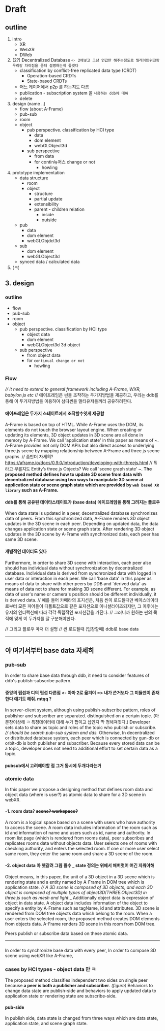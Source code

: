 # Draft

## outline

1. intro
    + XR
    + WebXR
    + DWeb
2. (2?) Decentralized Database `<- 2에넣고 그냥 언급만 해주는정도로 릴레이트워크랑 우리랑 차이점을 좀더 설명하는게 좋겟다`
    + classification by conflict-free replicated data type (CRDT)
        - Operation-based CRDTs
        - State-based CRDTs
    + 어느 레이어에서 p2p 를 하는지도 다름
    + publication - subscription system 을 `사용하는 ddb에 대해`
    + delete
3. design (name ..)
    + flow (about A-Frame)
    + pub-sub
    + room
    + object
        - pub perspective. classification by HCI type
            + data
            + dom element
            + webGLObject3d
        - sub perspective
            + from data
            + for contin뉴어스 change or not
                - howling
4. prototype implementation
    + data structure
        - room
        - object
            + structure
            + partial update
            + extensibility
            + parent - children relation
                - inside
                - outside
    + pub
        - data
        - dom element
        - webGLObjdct3d
    + sub
        - dom element
        - webGLObject3d
    + synced data / calculated data
5. (ㅋ)

## 3. design
### outline
+ flow
+ pub-sub
+ room
+ object
   - pub perspective. classification by HCI type
       + object data
       + dom element
       + ~~webGLObject3d~~ 3d object 
   - sub perspective
       + from object data
       + for `continual change or not`
           - howling
### Flow 
_// it need to extend to general framework including A-Frame, WXR, babylon.js etc_
// 에이프레임은 씬을 조작하는 두가지방법을 제공하고, 우리는 ddb를 통해 이 두가지방법을 이용하여 삼디씬을 멀티유저들끼리 공유하려한다. 
#### 에이프레임은 두가지 스테이트에서 조작할수잇게 제공함
A-Frame is based on top of HTML. 
While A-Frame uses the DOM, its elements do not touch the browser layout engine.
When creating or updating its elements, 3D object updates in 3D scene are all done in memory by A-Frame.
We call 'application state' in this paper as means of ~.
A-Frame provides not only DOM APIs but also direct access to underlying three.js scene by mapping relationship between A-Frame and three.js scene graphs.
// 좀만더 자세히? https://aframe.io/docs/0.9.0/introduction/developing-with-threejs.html
// 뭐라고 부를지도 Entity’s three.js Objects? 
We call 'scene graph state' ~.
**The proposed method defines how to update 3D scene from data with decentralized database using two ways to manipulate 3D scene at application state or scene graph state which are provided by `web based XR library` such as A-Frame.**

#### ddb를 통해 공유된 데이타스테이트가 (base data) 에이프레임을 통해 그려지는 플로우 
When data state is updated in a peer, decentralized database synchronizes data of peers.
From this synchronized data, A-Frame renders 3D object updates in the 3D scene in each peer.
Depending on updated data, the data changes application state or scene graph state.
After rendering 3D object updates in the 3D scene by A-Frame with synchronized data, each peer has same 3D scene.

#### 개별적인 데이터도 있다

Furthermore, in order to share 3D scene with interaction, each peer also should has individual data without synchronization by decentralized database.
Individual data is derived from synchronized data with logged in user data or interaction in each peer.
We call 'base data' in this paper as means of data to share with other peers by DDB and 'derived data' as means of data not to share for making 3D scene different.
For example, as data of user's name or camera's position should be different individually, it is derived data.
// 예를 들어 카메라의 포지션은, 처음 씬이 로드될때만 베이스데이타로부터 모든 피어들이 디폴트값으로 같은 포지션으로 이니셜라이즈되지만, 그 이후에는 유저의 인터랙션에 따라 각각 독립적인 포지션값을 가진다.
// 그러니까 원하는 씬의 목적에 맞게 이 두가지를 잘 구분해야한다. 

// 그리고 플로우 마저 더 설명
// 씬 로드될때 (입장할때) ddb로 base data

---
## 아 여기서부터 base data 자세히

### pub-sub
In order to share base data through ddb, it need to consider features of ddb's publish-subscribe pattern.

#### 중앙의 펍섭과 디의 펍섭 다른점 <- 아마 2로 옮겨야 => 내가 쓴거보다 그 미들맨이 존재한다 얘기도 해줘. mtqq ?
In server-client system, although using publish-subscribe pattern, roles of publisher and subscriber are separated. distinguished on a certain topic. (아 문장이상해 ㅋ 특정데이터에 대해 누가 펍이고 섭인지 딱 정해져잇다.)
Developer sets data to share as topic and roles of the topic who publish or subscribe.
_// should be search pub-sub system and dds._
Otherwise, In decentralized or distributed database system, each peer which is connected by gun-db or orbit-db is both publisher and subscriber.
Because every stored data can be a topic, developer does not need to additional effort to set certain data as a topic.

#### pubsub에서 고려해야할 점 그거 동시에 두개다라는거



### atomic data

In this paper we propose a designing method that defines room data and object data (where is user?) as atomic data to share for a 3D scene in webXR.
#### -1. room data? ~~scene? workspace?~~
A room is a logical space based on a scene with users who have authority to access the scene.
A room data includes information of the room such as id and information of name and users such as id, name and authority.
In room list page (which is rendered from rooms data), peer subscribes and replicates rooms data without objects data.
User selects one of rooms with checking authority, and enters the selected room.
If one or more user select same room, they enter the same room and share a 3D scene of the room. 

#### -2. object data 아 헷갈려 그림 필수 _ state 정의는 위에서 해버렷어 여긴 지워야해
Object means, in this paper, the unit of a 3D object in a 3D scene which is rendering state and a entity named by A-Frame in DOM tree which is application state.
_// A 3D scene is composed of 3D objects, and each 3D object is composed of multiple types of object3D(THREE.Object3D) in three.js such as mesh and light.__
Additionally object data is expression of object in data state.
A object data includes information of the object to specify a entity by A-Frame such as tagName, id and attributes.
3D scene is rendered from DOM tree objects data which belong to the room.
When a user enters the selected room, the proposed method creates DOM elements from objects data.
A-Frame renders 3D scene in this room from DOM tree. 

Peers publish or subscribe data based on these atomic data.


---
### 
In order to synchronize base data with every peer, 
In order to compose 3D scene using webXR like A-Frame, 
### cases by HCI types - object data 만 ㅋ 
The proposed method classifies independent two sides on single peer because **a peer is both a publisher and subscriber**.
_(figure)_
Behaviors to change data state are publish-side and behaviors to apply updated data to application state or rendering state are subscribe-side.

#### pub-side
In publish side, data state is changed from three ways which are data state, application state, and scene graph state.

